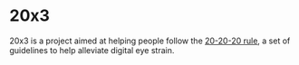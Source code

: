 # 20x3

20x3 is a project aimed at helping people follow the [20-20-20 rule](https://www.aoa.org/AOA/Images/Patients/Eye%20Conditions/20-20-20-rule.pdf), a set of guidelines to help alleviate digital eye strain.

